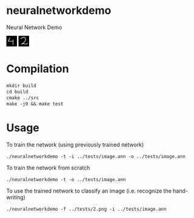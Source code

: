 # neuralnetworkdemo
Neural Network Demo

![4.png](tests/4.png) ![2.png](tests/2.png)

# Compilation
```
mkdir build
cd build
cmake ../src
make -j9 && make test
```

# Usage

To train the network (using previously trained network)
```
./neuralnetworkdemo -t -i ../tests/image.ann -o ../tests/image.ann
```

To train the network from scratch
```
./neuralnetworkdemo -t -o ../tests/image.ann
```

To use the trained network to classify an image (i.e. recognize the hand-writing)
```
./neuralnetworkdemo -f ../tests/2.png -i ../tests/image.ann
```
